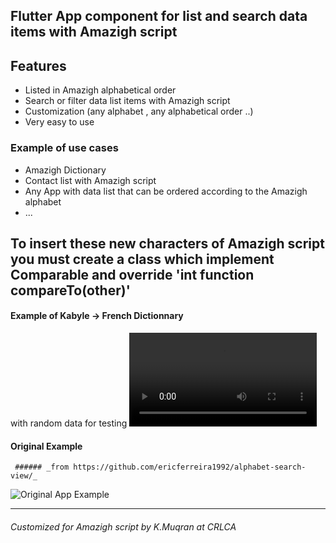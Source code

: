 ## Flutter App component for list and search data items with Amazigh script



## Features
- Listed in Amazigh alphabetical order
- Search or filter  data list items with Amazigh script
- Customization (any alphabet , any alphabetical order ..)
- Very easy to use

### Example of use cases
- Amazigh Dictionary 
- Contact list  with Amazigh script
- Any App with data list that can be ordered according to the Amazigh alphabet
- ...


## To insert these new characters of Amazigh script you must create a class which implement  Comparable  and override 'int function compareTo(other)'


  #### Example of Kabyle -> French Dictionnary
  with random data for testing
 ![Kabyle -> French Dictionnary Example](kf_ex.webm)
 




  #### Original Example
     ###### _from https://github.com/ericferreira1992/alphabet-search-view/_

  
![Original App Example](demo.gif)


---------------------------
###### Customized for Amazigh script by K.Muqran at CRLCA
